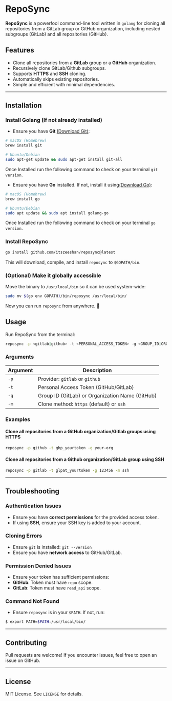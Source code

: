 # RepoSync

**RepoSync** is a powerfool command-line tool written in `golang` for cloning all repositories from a GitLab group or GitHub organization, including nested subgroups (GitLab) and all repositories (GitHub).

## Features

- Clone all repositories from a **GitLab** group or a **GitHub** organization.
- Recursively clone GitLab/Github subgroups.
- Supports **HTTPS** and **SSH** cloning.
- Automatically skips existing repositories.
- Simple and efficient with minimal dependencies.

---

## Installation

### Install Golang (If not already installed)

- Ensure you have **Git** [(Download Git)](https://github.com/git-guides/install-git):

```sh
# macOS (Homebrew)
brew install git

# Ubuntu/Debian
sudo apt-get update && sudo apt-get install git-all
```

Once Installed run the following command to check on your terminal `git version`.

- Ensure you have **Go** installed. If not, install it using[(Download Go)](https://go.dev/doc/install):

```sh
# macOS (Homebrew)
brew install go

# Ubuntu/Debian
sudo apt update && sudo apt install golang-go
```

Once Installed run the following command to check on your terminal `go version`.

### Install RepoSync

```sh
go install github.com/itszeeshan/reposync@latest
```

This will download, compile, and install `reposync` to `$GOPATH/bin`.

### (Optional) Make it globally accessible

Move the binary to `/usr/local/bin` so it can be used system-wide:

```sh
sudo mv $(go env GOPATH)/bin/reposync /usr/local/bin/
```

Now you can run `reposync` from anywhere. 🚀

## Usage

Run RepoSync from the terminal:

```sh
reposync -p <gitlab|github> -t <PERSONAL_ACCESS_TOKEN> -g <GROUP_ID|ORG_ID> [-m <https|ssh>]
```

### Arguments

| Argument | Description                                     |
| -------- | ----------------------------------------------- |
| `-p`     | Provider: `gitlab` or `github`                  |
| `-t`     | Personal Access Token (GitHub/GitLab)           |
| `-g`     | Group ID (GitLab) or Organization Name (GitHub) |
| `-m`     | Clone method: `https` (default) or `ssh`        |

### Examples

#### Clone all repositories from a GitHub organization/Gitlab groups using HTTPS

```sh
reposync -p github -t ghp_yourtoken -g your-org
```

#### Clone all repositories from a Github organization/GitLab group using SSH

```sh
reposync -p gitlab -t glpat_yourtoken -g 123456 -m ssh
```

---

## Troubleshooting

### Authentication Issues

- Ensure you have **correct permissions** for the provided access token.
- If using **SSH**, ensure your SSH key is added to your account.

### Cloning Errors

- Ensure `git` is installed: `git --version`
- Ensure you have **network access** to GitHub/GitLab.

### Permission Denied Issues

- Ensure your token has sufficient permissions:
- **GitHub**: Token must have `repo` scope.
- **GitLab**: Token must have `read_api` scope.

### Command Not Found

- Ensure `reposync` is in your `$PATH`. If not, run:

```sh
$ export PATH=$PATH:/usr/local/bin/
```

---

## Contributing

Pull requests are welcome! If you encounter issues, feel free to open an issue on GitHub.

---

## License

MIT License. See `LICENSE` for details.
